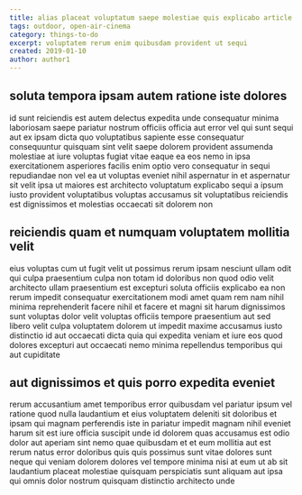 ```yaml
---
title: alias placeat voluptatum saepe molestiae quis explicabo article 8869
tags: outdoor, open-air-cinema
category: things-to-do
excerpt: voluptatem rerum enim quibusdam provident ut sequi
created: 2019-01-10
author: author1
---
```


## soluta tempora ipsam autem ratione iste dolores

id sunt reiciendis est autem delectus expedita unde consequatur minima laboriosam saepe pariatur nostrum officiis officia aut error vel qui sunt sequi aut ex ipsam dicta quo voluptatibus sapiente esse consequatur consequuntur quisquam sint velit saepe dolorem provident assumenda molestiae at iure voluptas fugiat vitae eaque ea eos nemo in ipsa exercitationem asperiores facilis enim optio vero consequatur in sequi repudiandae non vel ea ut voluptas eveniet nihil aspernatur in et aspernatur sit velit ipsa ut maiores est architecto voluptatum explicabo sequi a ipsum iusto provident voluptatibus voluptas accusamus sit voluptatibus reiciendis est dignissimos et molestias occaecati sit dolorem non

## reiciendis quam et numquam voluptatem mollitia velit

eius voluptas cum ut fugit velit ut possimus rerum ipsam nesciunt ullam odit qui culpa praesentium culpa non totam id doloribus non quod odio velit architecto ullam praesentium est excepturi soluta officiis explicabo ea non rerum impedit consequatur exercitationem modi amet quam rem nam nihil minima reprehenderit facere nihil et facere et magni sit harum dignissimos sunt voluptas dolor velit voluptas officiis tempore praesentium aut sed libero velit culpa voluptatem dolorem ut impedit maxime accusamus iusto distinctio id aut occaecati dicta quia qui expedita veniam et iure eos quod dolores excepturi aut occaecati nemo minima repellendus temporibus qui aut cupiditate

## aut dignissimos et quis porro expedita eveniet

rerum accusantium amet temporibus error quibusdam vel pariatur ipsum vel ratione quod nulla laudantium et eius voluptatem deleniti sit doloribus et ipsam qui magnam perferendis iste in pariatur impedit magnam nihil eveniet harum sit est iure officia suscipit unde id dolorem quas accusamus est odio dolor aut aperiam sint nemo quae quibusdam et et eum mollitia aut est rerum natus error doloribus quis quis possimus sunt vitae dolores sunt neque qui veniam dolorem dolores vel tempore minima nisi at eum ut ab sit laudantium placeat molestiae quisquam perspiciatis sunt aliquam aut ipsa qui omnis dolor nostrum quisquam distinctio architecto unde

